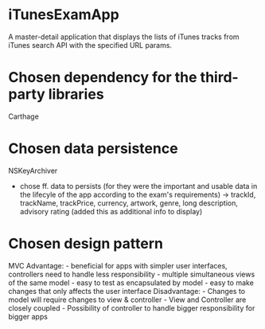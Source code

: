 # iTunesExamApp
A master-detail application that displays the lists of iTunes tracks from iTunes search API with the specified URL params.

# Chosen dependency for the third-party libraries
Carthage

# Chosen data persistence
NSKeyArchiver
- chose ff. data to persists (for they were the important and usable data in the lifecyle of the app according to the exam's requirements) -> trackId, trackName, trackPrice, currency, artwork, genre, long description, advisory rating (added this as additional info to display)

# Chosen design pattern
MVC
  Advantage:
    - beneficial for apps with simpler user interfaces, controllers need to handle less responsibility
    - multiple simultaneous views of the same model
    - easy to test as encapsulated by model
    - easy to make changes that only affects the user interface
  Disadvantage:
    - Changes to model will require changes to view & controller
    - View and Controller are closely coupled
    - Possibility of controller to handle bigger responsibility for bigger apps
  


  


